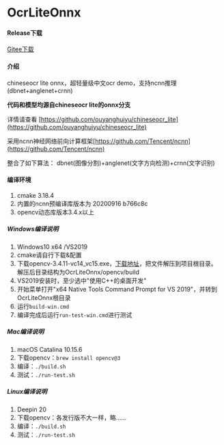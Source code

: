 # OcrLiteOnnx

#### Release下载
[Gitee下载](https://gitee.com/benjaminwan/ocr-lite-onnx/releases)

#### 介绍
chineseocr lite onnx，超轻量级中文ocr demo，支持ncnn推理 (dbnet+anglenet+crnn)

**代码和模型均源自chineseocr lite的onnx分支**

详情请查看 [https://github.com/ouyanghuiyu/chineseocr_lite](https://github.com/ouyanghuiyu/chineseocr_lite)

采用ncnn神经网络前向计算框架[https://github.com/Tencent/ncnn](https://github.com/Tencent/ncnn)

整合了如下算法：
dbnet(图像分割)+anglenet(文字方向检测)+crnn(文字识别)

#### 编译环境
1. cmake 3.18.4
2. 内置的ncnn预编译库版本为 20200916 b766c8c
3. opencv动态库版本3.4.x以上

##### Windows编译说明
1.  Windows10 x64 /VS2019
2.  cmake请自行下载&配置
3.  下载opencv-3.4.11-vc14_vc15.exe，[下载地址](https://github.com/opencv/opencv/releases/tag/3.4.11)，把文件解压到项目根目录。解压后目录结构为OcrLiteOnnx/opencv/build
4.  VS2019安装时，至少选中"使用C++的桌面开发"
5.  开始菜单打开"x64 Native Tools Command Prompt for VS 2019"，并转到OcrLiteOnnx根目录
6.  运行```build-win.cmd```
7.  编译完成后运行```run-test-win.cmd```进行测试

##### Mac编译说明
1.  macOS Catalina 10.15.6
2.  下载opencv：```brew install opencv@3```
3.  编译：```./build.sh```
4.  测试：```./run-test.sh```

##### Linux编译说明
1.  Deepin 20 
2.  下载opencv：各发行版不大一样，略……
3.  编译：```./build.sh```
4.  测试：```./run-test.sh```


